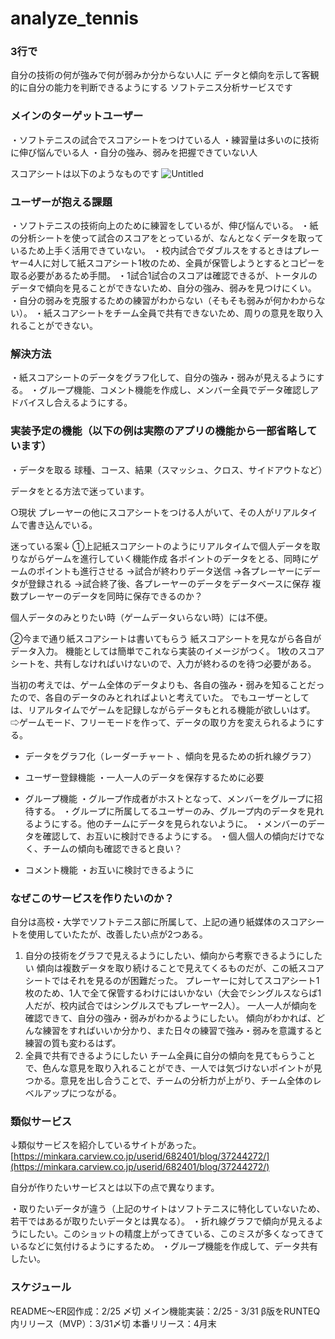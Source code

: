 # analyze_tennis
### **3行で**
自分の技術の何が強みで何が弱みか分からない人に
データと傾向を示して客観的に自分の能力を判断できるようにする
ソフトテニス分析サービスです

### **メインのターゲットユーザー**
・ソフトテニスの試合でスコアシートをつけている人
・練習量は多いのに技術に伸び悩んでいる人
・自分の強み、弱みを把握できていない人

スコアシートは以下のようなものです
![Untitled](https://s3-us-west-2.amazonaws.com/secure.notion-static.com/f9d0139d-a1d2-496e-96f0-d4040149869b/Untitled.png)

### **ユーザーが抱える課題**
・ソフトテニスの技術向上のために練習をしているが、伸び悩んでいる。
・紙の分析シートを使って試合のスコアをとっているが、なんとなくデータを取っているため上手く活用できていない。
・校内試合でダブルスをするときはプレーヤー4人に対して紙スコアシート1枚のため、全員が保管しようとするとコピーを取る必要があるため手間。
・1試合1試合のスコアは確認できるが、トータルのデータで傾向を見ることができないため、自分の強み、弱みを見つけにくい。
・自分の弱みを克服するための練習がわからない（そもそも弱みが何かわからない）。
・紙スコアシートをチーム全員で共有できないため、周りの意見を取り入れることができない。

### **解決方法**
・紙スコアシートのデータをグラフ化して、自分の強み・弱みが見えるようにする。
・グループ機能、コメント機能を作成し、メンバー全員でデータ確認しアドバイスし合えるようにする。

### **実装予定の機能（以下の例は実際のアプリの機能から一部省略しています）**
・データを取る
球種、コース、結果（スマッシュ、クロス、サイドアウトなど）

データをとる方法で迷っています。

○現状
プレーヤーの他にスコアシートをつける人がいて、その人がリアルタイムで書き込んでいる。

迷っている案↓
①上記紙スコアシートのようにリアルタイムで個人データを取りながらゲームを進行していく機能作成
各ポイントのデータをとる、同時にゲームのポイントも進行させる
→試合が終わりデータ送信
→各プレーヤーにデータが登録される
→試合終了後、各プレーヤーのデータをデータベースに保存
複数プレーヤーのデータを同時に保存できるのか？

個人データのみとりたい時（ゲームデータいらない時）には不便。

②今まで通り紙スコアシートは書いてもらう
紙スコアシートを見ながら各自がデータ入力。
機能としては簡単でこれなら実装のイメージがつく。
1枚のスコアシートを、共有しなければいけないので、入力が終わるのを待つ必要がある。

当初の考えでは、ゲーム全体のデータよりも、各自の強み・弱みを知ることだったので、各自のデータのみとれればよいと考えていた。
でもユーザーとしては、リアルタイムでゲームを記録しながらデータもとれる機能が欲しいはず。
⇨ゲームモード、フリーモードを作って、データの取り方を変えられるようにする。

- データをグラフ化（レーダーチャート 、傾向を見るための折れ線グラフ）

- ユーザー登録機能
・一人一人のデータを保存するために必要

- グループ機能
・グループ作成者がホストとなって、メンバーをグループに招待する。
・グループに所属してるユーザーのみ、グループ内のデータを見れるようにする。他のチームにデータを見られないように。
・メンバーのデータを確認して、お互いに検討できるようにする。
・個人個人の傾向だけでなく、チームの傾向も確認できると良い？

- コメント機能
・お互いに検討できるように

### **なぜこのサービスを作りたいのか？**

自分は高校・大学でソフトテニス部に所属して、上記の通り紙媒体のスコアシートを使用していたたが、改善したい点が2つある。

1. 自分の技術をグラフで見えるようにしたい、傾向から考察できるようにしたい
傾向は複数データを取り続けることで見えてくるものだが、この紙スコアシートではそれを見るのが困難だった。
プレーヤーに対してスコアシート1枚のため、1人で全て保管するわけにはいかない（大会でシングルスならば1人だが、校内試合ではシングルスでもプレーヤー2人）。
一人一人が傾向を確認できて、自分の強み・弱みがわかるようにしたい。
傾向がわかれば、どんな練習をすればいいか分かり、また日々の練習で強み・弱みを意識すると練習の質も変わるはず。
2. 全員で共有できるようにしたい
チーム全員に自分の傾向を見てもらうことで、色んな意見を取り入れることができ、一人では気づけないポイントが見つかる。意見を出し合うことで、チームの分析力が上がり、チーム全体のレベルアップにつながる。

### 類似サービス

↓類似サービスを紹介しているサイトがあった。
[https://minkara.carview.co.jp/userid/682401/blog/37244272/](https://minkara.carview.co.jp/userid/682401/blog/37244272/)

自分が作りたいサービスとは以下の点で異なります。

・取りたいデータが違う（上記のサイトはソフトテニスに特化していないため、若干ではあるが取りたいデータとは異なる）。
・折れ線グラフで傾向が見えるようにしたい。このショットの精度上がってきている、このミスが多くなってきているなどに気付けるようにするため。
・グループ機能を作成して、データ共有したい。

### **スケジュール**

README〜ER図作成：2/25 〆切
メイン機能実装：2/25 - 3/31
β版をRUNTEQ内リリース（MVP）：3/31〆切
本番リリース：4月末